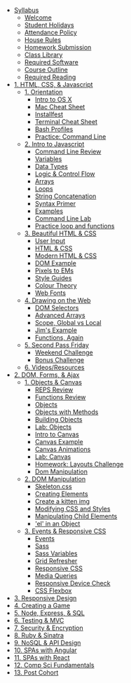 * [Syllabus](README.md)
  * [Welcome](0_onboarding/welcome.md)
  * [Student Holidays](0_onboarding/holidays.md)
  * [Attendance Policy](0_onboarding/attendance_policy.md)
  * [House Rules](0_onboarding/house_rules.md)
  * [Homework Submission](0_onboarding/homework_submission.md)
  * [Class Library](0_onboarding/class_library.md)
  * [Required Software](0_onboarding/required_software.md)
  * [Course Outline](0_onboarding/course_outline.md)
  * [Required Reading](0_onboarding/required_reading.md)
* [1. HTML, CSS, & Javascript](01_front_end_fundamentals/README.md)
  * [1. Orientation](01_front_end_fundamentals/d01.md)
    * [Intro to OS X](01_front_end_fundamentals/intro_to_osx.md)
    * [Mac Cheat Sheet](01_front_end_fundamentals/d01-mac-cheat-sheet.md)
    * [Installfest](01_front_end_fundamentals/d01_installfest.md)
    * [Terminal Cheat Sheet](01_front_end_fundamentals/d01-termina-cheat-sheet.md)
    * [Bash Profiles](01_front_end_fundamentals/d01_bash_profile.md)
    * [Practice: Command Line](01_front_end_fundamentals/d01_workhop_cli.md)
  * [2. Intro to Javascript](01_front_end_fundamentals/d02.md)
    * [Command Line Review](01_front_end_fundamentals/d02_cli_review.md)
    * [Variables](01_front_end_fundamentals/d02-variables.md)
    * [Data Types](01_front_end_fundamentals/d02-datatypes-examples.md)
    * [Logic & Control Flow](01_front_end_fundamentals/d02-controlflow-examples.md)
    * [Arrays](01_front_end_fundamentals/d02-arrays.md)
    * [Loops](01_front_end_fundamentals/d02-loops.md)
    * [String Concatenation](01_front_end_fundamentals/d02-stringconcat.md)
    * [Syntax Primer](01_front_end_fundamentals/d02-syntax.md)
    * [Examples](01_front_end_fundamentals/d02_img.md)
    * [Command Line Lab](01_front_end_fundamentals/cmdLineLab.md)
    * [Practice loop and functions](01_front_end_fundamentals/practiceLoopAndFunction.md)
  * [3. Beautiful HTML & CSS](01_front_end_fundamentals/d03.md)
    * [User Input](01_front_end_fundamentals/d03_user_input.md)
    * [HTML & CSS](01_front_end_fundamentals/d03-htmlcss.md)
    * [Modern HTML & CSS](01_front_end_fundamentals/d03_modern_html_css.md)
    * [DOM Example](01_front_end_fundamentals/d03-dom.md)
    * [Pixels to EMs](01_front_end_fundamentals/d03-em-to-px.md)
    * [Style Guides](01_front_end_fundamentals/d03_style_guide.md)
    * [Colour Theory](01_front_end_fundamentals/d03_colour_theory.md)
    * [Web Fonts](01_front_end_fundamentals/d03_webfonts.md)
  * [4. Drawing on the Web](01_front_end_fundamentals/d04.md)
    * [DOM Selectors](01_front_end_fundamentals/d04_selector.md)
    * [Advanced Arrays](01_front_end_fundamentals/advanced-arrays.md)
    * [Scope, Global vs Local](01_front_end_fundamentals/d04_scope.md)
    * [Jim's Example](01_front_end_fundamentals/d04_examples.md)
    * [Functions, Again](01_front_end_fundamentals/anon_named_functions.md)
  * [5. Second Pass Friday](01_front_end_fundamentals/d05.md)
    * [Weekend Challenge](01_front_end_fundamentals/d05-ah.md)
    * [Bonus Challenge](01_front_end_fundamentals/d05-ah-bonus.md)
  * [6. Videos/Resources](01_front_end_fundamentals/d0_resources.md)
* [2. DOM, Forms, & Ajax](02_dom_forms_ajax/README.md)
  * [1. Objects & Canvas](02_dom_forms_ajax/d01.md)
    * [REPS Review](02_dom_forms_ajax/d01_reps_review.md)
    * [Functions Review](02_dom_forms_ajax/d01_functions_review.md)
    * [Objects](02_dom_forms_ajax/d01_objects.md)
    * [Objects with Methods](02_dom_forms_ajax/d01_object_methods_this.md)
    * [Building Objects](02_dom_forms_ajax/d01_objects_with_methods.md)
    * [Lab: Objects](02_dom_forms_ajax/d01_objects_lab.md)
    * [Intro to Canvas](02_dom_forms_ajax/d01_intro_to_canvas.md)
    * [Canvas Example](02_dom_forms_ajax/d01_canvas_sample.md)
    * [Canvas Animations](02_dom_forms_ajax/d01_canvas_animations.md)
    * [Lab: Canvas](02_dom_forms_ajax/d01_canvas_lab.md)
    * [Homework: Layouts Challenge](02_dom_forms_ajax/d01_hw.md)
    * [Dom Manipulation](01_front_end_fundamentals/d04_selectors.md)
  * [2. DOM Manipulation](02_dom_forms_ajax/d02.md)
      * [Skeleton.css](02_dom_forms_ajax/d02_skeleton.md)
      * [Creating Elements](02_dom_forms_ajax/d02_creating_elements.md)
      * [Create a kitten img](02_dom_forms_ajax/d02_img_el.md)
      * [Modifying CSS and Styles](02_dom_forms_ajax/d02_dom_css.md)
      * [Manipulating Child Elements](02_dom_forms_ajax/d02_children.md)
      * ['el' in an Object](02_dom_forms_ajax/d02_el.md)
  * [3. Events & Responsive CSS](02_dom_forms_ajax/d03.md)
    * [Events](02_dom_forms_ajax/d03_events.md)
    * [Sass](02_dom_forms_ajax/d03_sass.md)
    * [Sass Variables](02_dom_forms_ajax/d03_style_guide.md)
    * [Grid Refresher](02_dom_forms_ajax/d03_grid.md)
    * [Responsive CSS](02_dom_forms_ajax/d03_responsive_intro.md)
    * [Media Queries](02_dom_forms_ajax/d03_media_queries.md)
    * [Responsive Device Check](02_dom_forms_ajax/d03_responsive_codealong.md)
    * [CSS Flexbox](02_dom_forms_ajax/d03_flexbox_intro.md)
* [3. Responsive Design]()
* [4. Creating a Game]()
* [5. Node, Express, & SQL]()
* [6. Testing & MVC]()
* [7. Security & Encryption]()
* [8. Ruby & Sinatra]()
* [9. NoSQL & API Design]()
* [10. SPAs with Angular]()
* [11. SPAs with React]()
* [12. Comp Sci Fundamentals]()
* [13. Post Cohort]()
